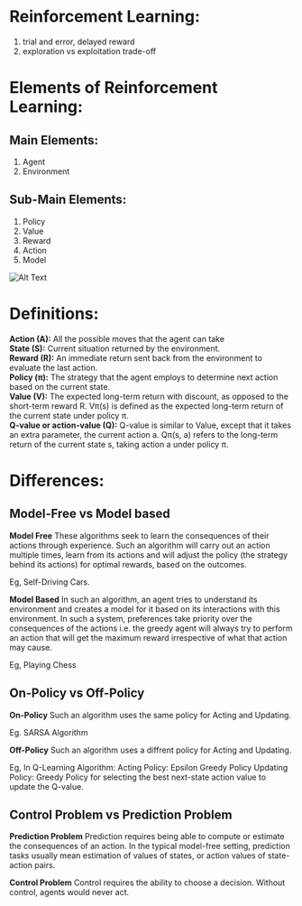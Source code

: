 # Reinforcement Learning:
1. trial and error, delayed reward
2. exploration vs exploitation trade-off
# Elements of Reinforcement Learning:
## Main Elements:
1. Agent 
2. Environment
## Sub-Main Elements:
1. Policy
2. Value
3. Reward
4. Action
5. Model

![Alt Text](https://lcalem.github.io/imgs/sutton/rl_basics.png)


# Definitions:
**Action (A):** All the possible moves that the agent can take\
**State (S):** Current situation returned by the environment.\
**Reward (R):** An immediate return sent back from the environment to evaluate the last action.\
**Policy (π):** The strategy that the agent employs to determine next action based on the current state.\
**Value (V):** The expected long-term return with discount, as opposed to the short-term reward R. Vπ(s) is defined as the expected long-term return of the current state under policy π.\
**Q-value or action-value (Q):** Q-value is similar to Value, except that it takes an extra parameter, the current action a. Qπ(s, a) refers to the long-term return of the current state s, taking action a under policy π.

# Differences:
## Model-Free vs Model based
**Model Free**
These algorithms seek to learn the consequences of their actions through experience. Such an algorithm will carry out an action multiple times, learn from its actions and will adjust the policy (the strategy behind its actions) for optimal rewards, based on the outcomes.

Eg, Self-Driving Cars.


**Model Based**
In such an algorithm, an agent tries to understand its environment and creates a model for it based on its interactions with this environment. In such a system, preferences take priority over the consequences of the actions i.e. the greedy agent will always try to perform an action that will get the maximum reward irrespective of what that action may cause.

Eg, Playing Chess


## On-Policy vs Off-Policy
**On-Policy**
Such an algorithm uses the same policy for Acting and Updating.

Eg. SARSA Algorithm


**Off-Policy**
Such an algorithm uses a diffrent policy for Acting and Updating.

Eg, In Q-Learning Algorithm:
Acting Policy: Epsilon Greedy Policy
Updating Policy: Greedy Policy for selecting the best next-state action value to update the Q-value.

## Control Problem vs Prediction Problem
**Prediction Problem** 
Prediction requires being able to compute or estimate the consequences of an action. In the typical model-free setting, prediction tasks usually mean estimation of values of states, or action values of state-action pairs.

**Control Problem**
Control requires the ability to choose a decision. Without control, agents would never act.





